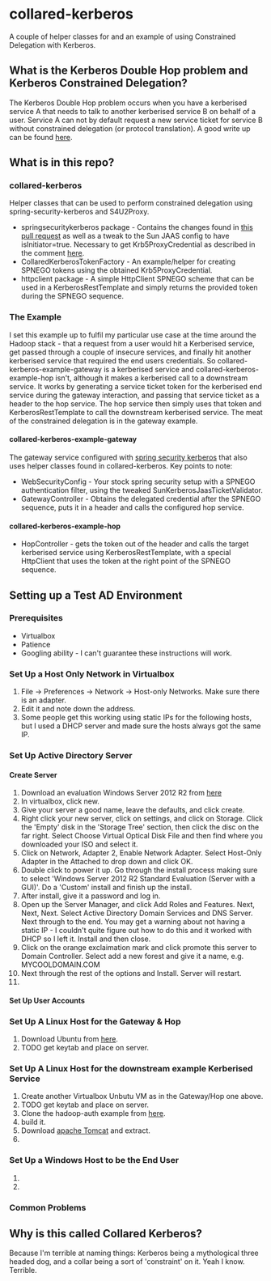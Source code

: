 # collared-kerberos
A couple of helper classes for and an example of using Constrained Delegation with Kerberos.

## What is the Kerberos Double Hop problem and Kerberos Constrained Delegation?
The Kerberos Double Hop problem occurs when you have a kerberised service A that needs to talk to another kerberised service B on behalf of a user. Service A can not by default request a new service ticket for service B without constrained delegation (or protocol translation). A good write up can be found [here](http://searchwindowsserver.techtarget.com/feature/Advanced-Kerberos-topics-Delegation-of-authentication).

## What is in this repo?
### collared-kerberos
Helper classes that can be used to perform constrained delegation using spring-security-kerberos and S4U2Proxy.
* springsecuritykerberos package - Contains the changes found in [this pull request](https://github.com/spring-projects/spring-security-kerberos/pull/27) as well as a tweak to the Sun JAAS config to have isInitiator=true. Necessary to get Krb5ProxyCredential as described in the comment [here](https://github.com/openjdk-mirror/jdk/blob/jdk8u/jdk8u/master/src/share/classes/sun/security/jgss/krb5/Krb5Context.java#L542).
* CollaredKerberosTokenFactory - An example/helper for creating SPNEGO tokens using the obtained Krb5ProxyCredential.
* httpclient package - A simple HttpClient SPNEGO scheme that can be used in a KerberosRestTemplate and simply returns the provided token during the SPNEGO sequence.

### The Example
I set this example up to fulfil my particular use case at the time around the Hadoop stack - that a request from a user would hit a Kerberised service, get passed through a couple of insecure services, and finally hit another kerberised service that required the end users credentials. So collared-kerberos-example-gateway is a kerberised service and collared-kerberos-example-hop isn't, although it makes a kerberised call to a downstream service. It works by generating a service ticket token for the kerberised end service during the gateway interaction, and passing that service ticket as a header to the hop service. The hop service then simply uses that token and KerberosRestTemplate to call the downstream kerberised service. The meat of the constrained delegation is in the gateway example.

#### collared-kerberos-example-gateway
The gateway service configured with [spring security kerberos](http://projects.spring.io/spring-security-kerberos/) that also uses helper classes found in collared-kerberos. Key points to note:
* WebSecurityConfig - Your stock spring security setup with a SPNEGO authentication filter, using the tweaked SunKerberosJaasTicketValidator.
* GatewayController - Obtains the delegated credential after the SPNEGO sequence, puts it in a header and calls the configured hop service.

#### collared-kerberos-example-hop
* HopController - gets the token out of the header and calls the target kerberised service using KerberosRestTemplate, with a special HttpClient that uses the token at the right point of the SPNEGO sequence.

## Setting up a Test AD Environment

### Prerequisites
* Virtualbox
* Patience
* Googling ability - I can't guarantee these instructions will work. 

### Set Up a Host Only Network in Virtualbox
1. File -> Preferences -> Network -> Host-only Networks. Make sure there is an adapter.
1. Edit it and note down the address.
1. Some people get this working using static IPs for the following hosts, but I used a DHCP server and made sure the hosts always got the same IP.

### Set Up Active Directory Server
#### Create Server
1. Download an evaluation Windows Server 2012 R2 from [here](https://www.microsoft.com/en-GB/evalcenter/evaluate-windows-server-2012-r2)
1. In virtualbox, click new.
1. Give your server a good name, leave the defaults, and click create.
1. Right click your new server, click on settings, and click on Storage. Click the 'Empty' disk in the 'Storage Tree' section, then click the disc on the far right. Select Choose Virtual Optical Disk File and then find where you downloaded your ISO and select it.
1. Click on Network, Adapter 2, Enable Network Adapter. Select Host-Only Adapter in the Attached to drop down and click OK.
1. Double click to power it up. Go through the install process making sure to select 'Windows Server 2012 R2 Standard Evaluation (Server with a GUI)'. Do a 'Custom' install and finish up the install.
1. After install, give it a password and log in.
1. Open up the Server Manager, and click Add Roles and Features. Next, Next, Next. Select Active Directory Domain Services and DNS Server. Next through to the end. You may get a warning about not having a static IP - I couldn't quite figure out how to do this and it worked with DHCP so I left it. Install and then close.
1. Click on the orange exclaimation mark and click promote this server to Domain Controller. Select add a new forest and give it a name, e.g. MYCOOLDOMAIN.COM
1. Next through the rest of the options and Install. Server will restart.
1. 

#### Set Up User Accounts

### Set Up A Linux Host for the Gateway & Hop
1. Download Ubuntu from [here](http://www.ubuntu.com/download/desktop).
1. TODO get keytab and place on server.

### Set Up A Linux Host for the downstream example Kerberised Service
1. Create another Virtualbox Unbutu VM as in the Gateway/Hop one above.
1. TODO get keytab and place on server.
1. Clone the hadoop-auth example from [here](https://github.com/apache/hadoop/tree/trunk/hadoop-common-project/hadoop-auth).
1. build it.
1. Download [apache Tomcat](http://tomcat.apache.org/download-80.cgi) and extract.
1. 

### Set Up a Windows Host to be the End User
1. 
1. 

### Common Problems

## Why is this called Collared Kerberos? 
Because I'm terrible at naming things: Kerberos being a mythological three headed dog, and a collar being a sort of 'constraint' on it. Yeah I know. Terrible.
